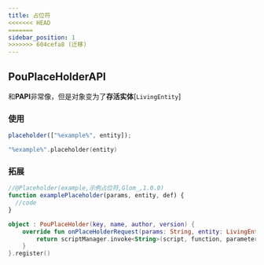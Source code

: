```yaml
---
title: 占位符
<<<<<<< HEAD
=======
sidebar_position: 1
>>>>>>> 604cefa8 (迁移)
---
```

## PouPlaceHolderAPI

和**PAPI**非常像，但是对象变为了**存活实体**[`LivingEntity`]

### 使用

```javascript
placeholder(["%example%", entity]);
```

```kotlin
"%example%".placeholder(entity)
```

### 拓展

```javascript
//@Placeholder(example,示例占位符,Glom_,1.0.0)
function examplePlaceholder(params, entity, def) {
  //code
}
```

```kotlin
object : PouPlaceHolder(key, name, author, version) {
    override fun onPlaceHolderRequest(params: String, entity: LivingEntity, def: String): String? {
        return scriptManager.invoke<String>(script, function, parameters = arrayOf(params, entity, def))
    }
}.register()
```

